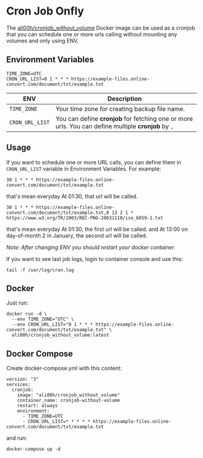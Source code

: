 # Cron Job Onfly
The [ali00h/cronjob_without_volume](https://hub.docker.com/r/ali00h/cronjob_without_volume) Docker image can be used as a cronjob
that you can schedule one or more urls calling without mounting any volumes and only using ENV.

## Environment Variables
```
TIME_ZONE=UTC
CRON_URL_LIST=0 1 * * * https://example-files.online-convert.com/document/txt/example.txt
```
| ENV | Description |
| --- | --- |
| `TIME_ZONE` | Your time zone for creating backup file name. |
| `CRON_URL_LIST` | You can define **cronjob** for fetching one or more urls. You can define multiple **cronjob** by `,` |

## Usage
If you want to schedule one or more URL calls, you can define them in `CRON_URL_LIST` variable in Environment Variables. For example:
```
30 1 * * * https://example-files.online-convert.com/document/txt/example.txt
```
that's mean everyday At 01:30, that url will be called. 
```
30 1 * * * https://example-files.online-convert.com/document/txt/example.txt,0 13 2 1 * https://www.w3.org/TR/2003/REC-PNG-20031110/iso_8859-1.txt
```
that's mean everyday At 01:30, the first url will be called. and At 13:00 on day-of-month 2 in January, the second url will be called.

_Note: After changing ENV you should restart your docker container._

If you want to see last job logs, login to container console and use this:
```
tail -f /var/log/cron.log
```

## Docker
Just run:
```
docker run -d \
  --env TIME_ZONE="UTC" \
  --env CRON_URL_LIST="0 1 * * * https://example-files.online-convert.com/document/txt/example.txt" \
  ali00h/cronjob_without_volume:latest
```

## Docker Compose
Create docker-compose.yml with this content:
```
version: "3"
services:
  cronjob:
    image: "ali00h/cronjob_without_volume"
    container_name: cronjob-without-volume
    restart: always
    environment:
      - TIME_ZONE=UTC
      - CRON_URL_LIST=* * * * * https://example-files.online-convert.com/document/txt/example.txt
```
and run:
```
docker-compose up -d
```